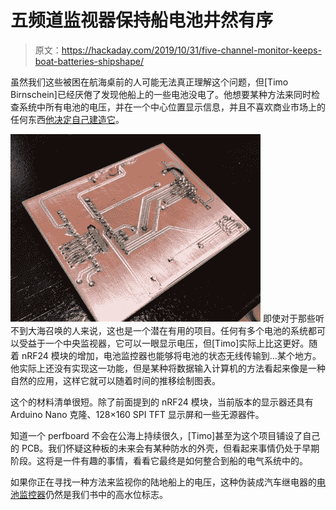 # 五频道监视器保持船电池井然有序

> 原文：<https://hackaday.com/2019/10/31/five-channel-monitor-keeps-boat-batteries-shipshape/>

虽然我们这些被困在航海桌前的人可能无法真正理解这个问题，但[Timo Birnschein]已经厌倦了发现他船上的一些电池没电了。他想要某种方法来同时检查系统中所有电池的电压，并在一个中心位置显示信息，并且不喜欢商业市场上的任何东西[他决定自己建造它](https://hackaday.io/project/168055-a-simple-5-ch-boat-battery-monitor)。

[![](img/af255da981162c85ac7da8e75b649a94.png)](https://hackaday.com/wp-content/uploads/2019/10/battmon_detail2.jpg) 即使对于那些听不到大海召唤的人来说，这也是一个潜在有用的项目。任何有多个电池的系统都可以受益于一个中央监视器，它可以一眼显示电压，但[Timo]实际上比这更好。随着 nRF24 模块的增加，电池监控器也能够将电池的状态无线传输到…某个地方。他实际上还没有实现这一功能，但是某种将数据输入计算机的方法看起来像是一种自然的应用，这样它就可以随着时间的推移绘制图表。

这个的材料清单很短。除了前面提到的 nRF24 模块，当前版本的显示器还具有 Arduino Nano 克隆、128×160 SPI TFT 显示屏和一些无源器件。

知道一个 perfboard 不会在公海上持续很久，[Timo]甚至为这个项目铺设了自己的 PCB。我们怀疑这种板的未来会有某种防水的外壳，但看起来事情仍处于早期阶段。这将是一件有趣的事情，看看它最终是如何整合到船的电气系统中的。

如果你正在寻找一种方法来监视你的陆地船上的电压，这种伪装成汽车继电器的[电池监控器](https://hackaday.com/2018/08/03/voltage-monitor-relay-is-more-than-meets-the-eye/)仍然是我们书中的高水位标志。